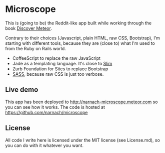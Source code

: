 Microscope
===

This is (going to be) the Reddit-like app built while working through the book [Discover Meteor](https://www.discovermeteor.com).

Contrary to their choices (Javascript, plain HTML, raw CSS, Bootstrap), I'm starting with different tools, because they are (close to) what I'm used to from the Ruby on Rails world.

* CoffeeScript to replace the raw JavaScript
* Jade as a templating language. It's close to [Slim](http://slim-lang.com/)
* Zurb Foundation for Sites to replace Bootstrap
* [SASS](http://sass-lang.com/), because raw CSS is just too verbose.

Live demo
---

This app has been deployed to http://narnach-microscope.meteor.com so you can see how it works. The code is hosted at https://github.com/narnach/microscope


License
---

All code I write here is licensed under the MIT license (see License.md), so you can do with it whatever you want.
